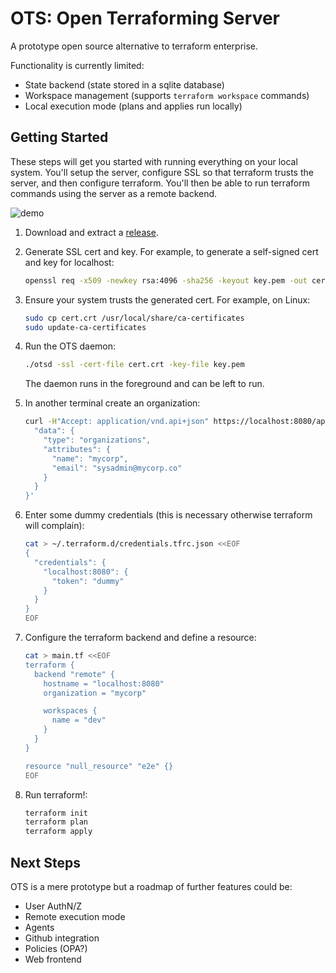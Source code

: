 # OTS: Open Terraforming Server

A prototype open source alternative to terraform enterprise.

Functionality is currently limited:

* State backend (state stored in a sqlite database)
* Workspace management (supports `terraform workspace` commands)
* Local execution mode (plans and applies run locally)

## Getting Started

These steps will get you started with running everything on your local system. You'll setup the server, configure SSL so that terraform trusts the server, and then configure terraform. You'll then be able to run terraform commands using the server as a remote backend.

![demo](https://user-images.githubusercontent.com/75728/122572684-e21ffc80-d045-11eb-91a7-927d18eb7e62.gif)

1. Download and extract a [release](https://github.com/leg100/ots/releases).
1. Generate SSL cert and key. For example, to generate a self-signed cert and key for localhost:

    ```bash
    openssl req -x509 -newkey rsa:4096 -sha256 -keyout key.pem -out cert.crt -days 365 -nodes -subj '/CN=localhost' -addext 'subjectAltName=DNS:localhost'
    ```
    
1. Ensure your system trusts the generated cert. For example, on Linux:

    ```bash
    sudo cp cert.crt /usr/local/share/ca-certificates
    sudo update-ca-certificates
    
1. Run the OTS daemon:

    ```bash
    ./otsd -ssl -cert-file cert.crt -key-file key.pem
    ```
   
   The daemon runs in the foreground and can be left to run.
   
1. In another terminal create an organization:

   ```bash
   curl -H"Accept: application/vnd.api+json" https://localhost:8080/api/v2/organizations -d'{
     "data": {
       "type": "organizations",
       "attributes": {
         "name": "mycorp",
         "email": "sysadmin@mycorp.co"
       }
     }
   }'
   ```   
1. Enter some dummy credentials (this is necessary otherwise terraform will complain):

   ```bash
   cat > ~/.terraform.d/credentials.tfrc.json <<EOF
   {
     "credentials": {
       "localhost:8080": {
         "token": "dummy"
       }
     }
   }
   EOF
   ```
    
1. Configure the terraform backend and define a resource:

    ```bash
    cat > main.tf <<EOF
    terraform {
      backend "remote" {
        hostname = "localhost:8080"
        organization = "mycorp"

        workspaces {
          name = "dev"
        }
      }
    }
    
    resource "null_resource" "e2e" {}
    EOF
    ```
    
1. Run terraform!:

   ```bash
   terraform init
   terraform plan
   terraform apply
   ```

## Next Steps

OTS is a mere prototype but a roadmap of further features could be:

* User AuthN/Z
* Remote execution mode
* Agents
* Github integration
* Policies (OPA?)
* Web frontend
